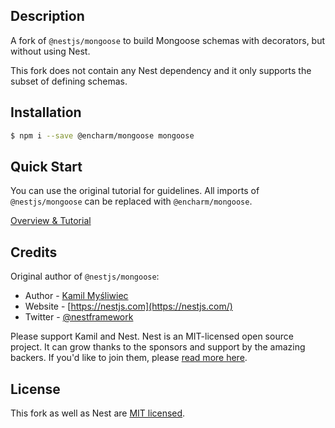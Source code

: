 ## Description

A fork of `@nestjs/mongoose` to build Mongoose schemas with decorators, but without using Nest.

This fork does not contain any Nest dependency and it only supports the subset of defining schemas.

## Installation

```bash
$ npm i --save @encharm/mongoose mongoose
```

## Quick Start

You can use the original tutorial for guidelines. All imports of `@nestjs/mongoose` can be replaced with `@encharm/mongoose`.

[Overview & Tutorial](https://docs.nestjs.com/techniques/mongodb) 

## Credits

Original author of `@nestjs/mongoose`:

* Author - [Kamil Myśliwiec](https://twitter.com/kammysliwiec)
* Website - [https://nestjs.com](https://nestjs.com/)
* Twitter - [@nestframework](https://twitter.com/nestframework)

Please support Kamil and Nest. Nest is an MIT-licensed open source project. It can grow thanks to the sponsors and support by the amazing backers. If you'd like to join them, please [read more here](https://docs.nestjs.com/support).

## License

This fork as well as Nest are [MIT licensed](LICENSE).
